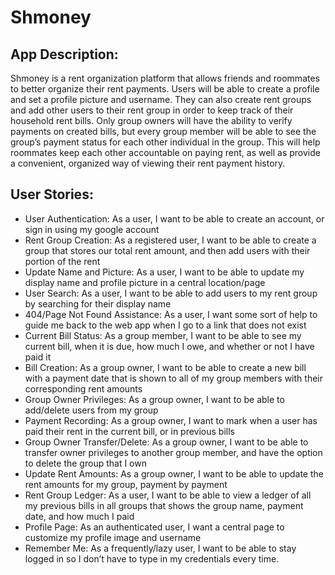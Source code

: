 # Shmoney

## App Description:
Shmoney is a rent organization platform that allows friends and roommates to better organize their rent payments. Users will be able to create a profile and set a profile picture and username. They can also create rent groups and add other users to their rent group in order to keep track of their household rent bills. Only group owners will have the ability to verify payments on created bills, but every group member will be able to see the group’s payment status for each other individual in the group. This will help roommates keep each other accountable on paying rent, as well as provide a convenient, organized way of viewing their rent payment history.

## User Stories:
- User Authentication: As a user, I want to be able to create an account, or sign in using my google account
- Rent Group Creation: As a registered user, I want to be able to create a group that stores our total rent amount, and then add users with their portion of the rent
- Update Name and Picture: As a user, I want to be able to update my display name and profile picture in a central location/page
- User Search: As a user, I want to be able to add users to my rent group by searching for their display name
- 404/Page Not Found Assistance: As a user, I want some sort of help to guide me back to the web app when I go to a link that does not exist
- Current Bill Status: As a group member, I want to be able to see my current bill, when it is due, how much I owe,  and whether or not I have paid it
- Bill Creation: As a group owner, I want to be able to create a new bill with a payment date that is shown to all of my group members with their corresponding rent amounts
- Group Owner Privileges: As a group owner, I want to be able to add/delete users from my group
- Payment Recording: As a group owner, I want to mark when a user has paid their rent in the current bill, or in previous bills
- Group Owner Transfer/Delete: As a group owner, I want to be able to transfer owner privileges to another group member, and have the option to delete the group that I own
- Update Rent Amounts: As a group owner, I want to be able to update the rent amounts for my group, payment by payment
- Rent Group Ledger: As a user, I want to be able to view a ledger of all my previous bills in all groups that shows the group name, payment date, and how much I paid
- Profile Page: As an authenticated user, I want a central page to customize my profile image and username
- Remember Me: As a frequently/lazy user, I want to be able to stay logged in so I don’t have to type in my credentials every time.

